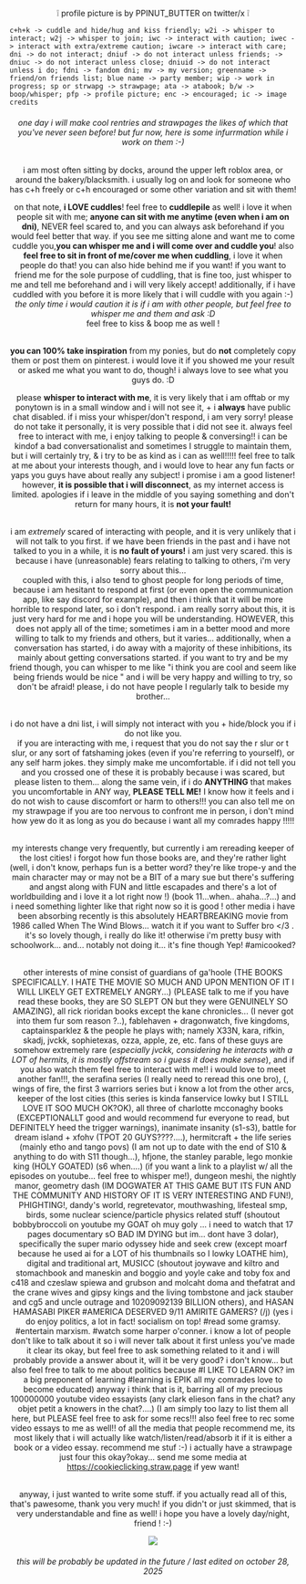 <p align="center">❕ profile picture is by PPINUT_BUTTER on twitter/x ❕ 

    c+h+k -> cuddle and hide/hug and kiss friendly; w2i -> whisper to interact; w2j -> whisper to join; iwc -> interact with caution; iwec -> interact with extra/extreme caution; iwcare -> interact with care; dni -> do not interact; dniuf -> do not interact unless friends; -> dniuc -> do not interact unless close; dniuid -> do not interact unless i do; fdni -> fandom dni; mv -> my version; greenname -> friend/on friends list; blue name -> party member; wip -> work in progress; sp or strwapg -> strawpage; ata -> atabook; b/w -> boop/whisper; pfp -> profile picture; enc -> encouraged; ic -> image credits

###### <p align=center>one day i will make cool rentries and strawpages the likes of which that you've never seen before! but fur now, here is some infurrmation while i work on them :-)

<div align="center"

 i am most often sitting by docks, around the upper left roblox area, or around the bakery/blacksmith. i usually log on and look for someone who has c+h freely or c+h encouraged or some other variation and sit with them!

 on that note, **i LOVE cuddles**! feel free to **cuddlepile** as well! i love it when people sit with me;  **anyone can sit with me anytime (even when i am on dni)**, NEVER feel scared to, and you can always ask beforehand if you would feel better that way. if you see me sitting alone and want me to come cuddle you,**you can whisper me and i will come over and cuddle you**! also **feel free to sit in front of me/cover me when cuddling**, i love it when people do that! you can also hide behind me if you want! if you want to friend me for the sole purpose of cuddling, that is fine too, just whisper to me and tell me beforehand and i will very likely accept! additionally, if i have cuddled with you before it is more likely that i will cuddle with you again :-)  <br> *the only time i would caution it is if i am with other people, but feel free to whisper me and them and ask :D* <br> feel free to kiss & boop me as well !

   <br> **you can 100% take inspiration** from my ponies, but do **not** completely copy them or post them on pinterest. i would love it if you showed me your result or asked me what you want to do, though! i always love to see what you guys do. :D

 please **whisper to interact with me**, it is very likely that i am offtab or my ponytown is in a small window and i will not see it, + i **always** have public chat disabled. if i miss your whisper/don't respond, i am very sorry! please do not take it personally, it is very possible that i did not see it.  always feel free to interact with me, i enjoy talking to people & conversing!! i can be kindof a bad conversationalist and sometimes I struggle to maintain them, but i will certainly try, & i try to be as kind as i can as well!!!!! feel free to talk at me about your interests though, and i would love to hear any fun facts or yaps you guys have about really any subject! i promise i am a good listener! however, **it is possible that i will disconnect**, as my internet access is limited. apologies if i leave in the middle of you saying something and don't return for many hours, it is **not your fault!**

  <br> i am _extremely_ scared of interacting with people, and it is very unlikely that i will not talk to you first. if we have been friends in the past and i have not talked to you in a while, it is **no fault of yours!** i am just very scared. this is because i have (unreasonable) fears relating to talking to others, i'm very sorry about this... <br> coupled with this, i also tend to ghost people for long periods of time, because i am hesitant to respond at first (or even open the communication app, like say discord for example), and then i think that it will be more horrible to respond later, so i don't respond. i am really sorry about this, it is just very hard for me and i hope you will be understanding. HOWEVER, this does not apply all of the time; sometimes i am in a better mood and more willing to talk to my friends and others, but it varies... additionally, when a conversation has started, i do away with a majority of these inhibitions, its mainly about getting conversations started. if you want to try and be my friend though, you can whisper to me like "i think you are cool and seem like being friends would be nice " and i will be very happy and willing to try, so don't be afraid! please, i do not have people I regularly talk to beside my brother...
  

  <br> i do not have a dni list, i will simply not interact with you + hide/block you if i do not like you. 
  <br> if you are interacting with me, i request that you do not say the r slur or t slur, or any sort of fatshaming jokes (even if you're referring to yourself), or any self harm jokes. they simply make me uncomfortable. if i did not tell you and you crossed one of these it is probably because i was scared, but please listen to them... along the same vein, if i do **ANYTHING** that makes you uncomfortable in ANY way, **PLEASE TELL ME!** I know how it feels and i do not wish to cause discomfort or harm to others!!! you can also tell me on my strawpage if you are too nervous to confront me in person, i don't mind how yew do it as long as you do because i want all my comrades happy !!!!!


  <br> my interests change very frequently, but currently i am rereading keeper of the lost cities! i forgot how fun those books are, and they're rather light (well, i don't know, perhaps fun is a better word? they're like trope-y and the main character may or may not be a BIT of a mary sue but there's suffering and angst along with FUN and little escapades and there's a lot of worldbuilding and i love it a lot right now !) (book 11...when.. ahaha...?...) and i need something lighter like that right now so it is good ! other media i have been absorbing recently is this absolutely HEARTBREAKING movie from 1986 called When The Wind Blows... watch it if you want to Suffer bro </3 . it's so lovely though, i really do like it! otherwise i'm pretty busy with schoolwork... and... notably not doing it... it's fine though Yep! #amicooked?
  
  <br> other interests of mine consist of guardians of ga'hoole (THE BOOKS SPECIFICALLY. I HATE THE MOVIE SO MUCH AND UPON MENTION OF IT I WILL LIKELY GET EXTREMELY ANGRY...) (PLEASE talk to me if you have read these books, they are SO SLEPT ON but they were GENUINELY SO AMAZING), all rick rioridan books except the kane chronicles... (I never got into them fur som reason ?..), fablehaven + dragonwatch, five kingdoms, captainsparklez & the people he plays with; namely X33N, kara, rifkin, skadj, jvckk, sophietexas, ozza, apple, ze, etc. fans of these guys are somehow extremely rare (_especially jvckk, considering he interacts with a LOT of hermits, it is mostly offstream so i guess it does make sense_), and if you also watch them feel free to interact with me!! i would love to meet another fan!!!, the serafina series (I really need to reread this one bro), (, wings of fire, the first 3 warriors series but i know a lot from the other arcs, keeper of the lost cities (this series is kinda fanservice lowky but I STILL LOVE IT SOO MUCH OK?OK), all three of charlotte mcconaghy books (EXCEPTIONALLT good and would recommend fur everyone to read, but DEFINITELY heed the trigger warnings), inanimate insanity (s1-s3), battle for dream island + xfohv (TPOT 20 GUYS????....), hermitcraft + the life series (mainly etho and tango povs) (I am not up to date with the end of S10 & anything to do with S11 though...), hfjone, the stanley parable, lego monkie king (HOLY GOATED) (s6 when....) (if you want a link to a playlist w/ all the episodes on youtube... feel free to whisper me!), dungeon meshi, the nightly manor, geometry dash (IM DOGWATER AT THIS GAME BUT ITS FUN AND THE COMMUNITY AND HISTORY OF IT IS VERY INTERESTING AND FUN!), PHIGHTING!, dandy's world, regretevator, mouthwashing, lifesteal smp, birds, some nuclear science/particle physics related stuff (shoutout bobbybroccoli on youtube my GOAT oh muy goly ... i need to watch that 17 pages documentary sO BAD IM DYING but im... dont have 3 dolar), specifically the super mario odyssey hide and seek crew (except moarf because he used ai for a LOT of his thumbnails so I lowky LOATHE him), digital and traditional art, MUSICC (shoutout joywave and kiltro and stomachbook and maneskin and boggio and yoyle cake and toby fox and c418 and czeslaw spiewa and grubson and molcaht doma and thefatrat and the crane wives and gipsy kings and the living tombstone and jack stauber and cg5 and uncle outrage and 10209092139 BILLION others), and HASAN HAMASABI PIKER #AMERICA DESERVED 9/11 AMIRITE GAMERS? (/j) (yes i do enjoy politics, a lot in fact! socialism on top! #read some gramsy. #entertain marxism. #watch some harper o'conner. i know a lot of people don't like to talk about it so i will never talk about it first unless you've made it clear its okay, but feel free to ask something related to it and i will probably provide a answer about it, will it be very good? i don't know... but also feel free to talk to me about politics because #I LIKE TO LEARN OK? im a big preponent of learning #learning is EPIK all my comrades love to become educated)  anyway i think that is it, barring all of my precious 100000000 youtube video essayists (any clark elieson fans in the chat? any objet petit a knowers in the chat?....) (I am simply too lazy to list them all here, but PLEASE feel free to ask for some recs!!! also feel free to rec some video essays to me as well!! of all the media that people recommend me, its most likely that i will actually like watch/listen/read/absorb it if it is either a book or a video essay. recommend me stuf :-) i actually have a strawpage just four this okay?okay... send me some media at https://cookieclicking.straw.page if yew want!
  

  <br> anyway, i just wanted to write some stuff. if you actually read all of this, that's pawesome, thank you very much! if you didn't or just skimmed, that is very understandable and fine as well! i hope you have a lovely day/night, friend ! :-) <br>

  ![](https://komarev.com/ghpvc/?username=objectsinmirror&color=yellowgreen&style=plastic&label=wild+animals+currently+infesting+captainsparklez'+house) 


###### <p align=center> this will be probably be updated in the future / last edited on october 28, 2025
